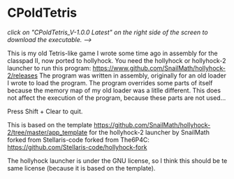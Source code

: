 # CPoldTetris
_click on "CPoldTetris_V-1.0.0 Latest" on the right side of the screen to download the executable. -->_

This is my old Tetris-like game I wrote some time ago in assembly for the classpad II, now ported to hollyhock. 
You need the hollyhock or hollyhock-2 launcher to run this program: https://www.github.com/SnailMath/hollyhock-2/releases
The program was written in assembly, originally for an old loader I wrote to load the program. The program overrides some parts of itself because the memory map of my old loader was a litlle different. This does not affect the execution of the program, because these parts are not used...

Press Shift + Clear to quit.

This is based on the template https://github.com/SnailMath/hollyhock-2/tree/master/app_template for the hollyhock-2 launcher by SnailMath forked from Stellaris-code forked from The6P4C: https://github.com/Stellaris-code/hollyhock-fork

The hollyhock launcher is under the GNU license, so I think this should be te same license (because it is based on the template).
